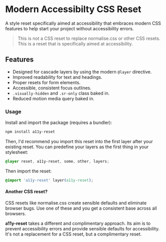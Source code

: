 # Modern Accessibilty CSS Reset

A style reset specifically aimed at accessibility that embraces modern CSS features to help start your project without accessibility errors.

> This is not a CSS reset to replace normalise.css or other CSS resets. This is a reset that is specifically aimed at accessibility.

## Features

- Designed for cascade layers by using the modern `@layer` directive.
- Improved readability for text and headings.
- Proper resets for form elements.
- Accessible, consistent focus outlines.
- `.visually-hidden` and `.sr-only` class baked in.
- Reduced motion media query baked in.

### Usage

Install and import the package (requires a bundler):

```sh
npm install a11y-reset
```

Then, I'd recommend you import this reset into the first layer after your existing reset. You can predefine your layers as the first thing in your stylesheet:

```css
@layer reset, a11y-reset, some, other, layers;
```

Then import the reset:

```css
@import 'a11y-reset' layer(a11y-reset);
```

#### Another CSS reset?

CSS resets like normalise.css create sensible defaults and eliminate browser bugs. Use one of these and you get a consistent base across all browsers.

**a11y-reset** takes a different and complimentary approach. Its aim is to prevent accessibility errors and provide sensible defaults for accessibility. It's not a replacement for a CSS reset, but a complimentary reset.
